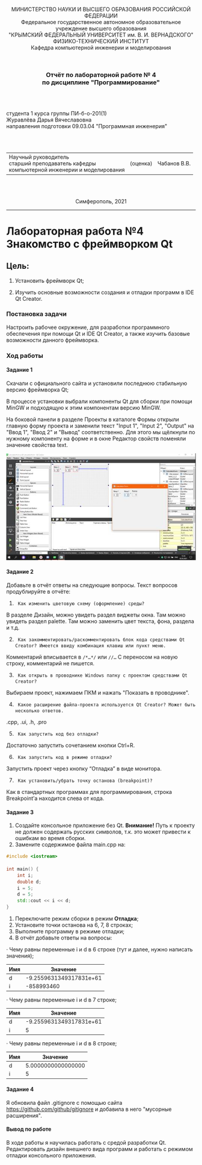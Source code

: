 <p align="center">МИНИСТЕРСТВО НАУКИ  И ВЫСШЕГО ОБРАЗОВАНИЯ РОССИЙСКОЙ ФЕДЕРАЦИИ<br>
Федеральное государственное автономное образовательное учреждение высшего образования<br>
"КРЫМСКИЙ ФЕДЕРАЛЬНЫЙ УНИВЕРСИТЕТ им. В. И. ВЕРНАДСКОГО"<br>
ФИЗИКО-ТЕХНИЧЕСКИЙ ИНСТИТУТ<br>
Кафедра компьютерной инженерии и моделирования</p>
<br>

<h3 align="center">Отчёт по лабораторной работе № 4<br> по дисциплине "Программирование"</h3>
<br><br>

<p>студента 1 курса группы ПИ-б-о-201(1)<br>
Журавлёва Дарья Вячеславовна<br>
направления подготовки 09.03.04 "Программная инженерия"</p>

<br><br>

<table>
<tr><td>Научный руководитель<br> старший преподаватель кафедры<br> компьютерной инженерии и моделирования</td>
<td>(оценка)</td>
<td>Чабанов В.В.</td>
</tr>
</table>
<br><br>

<p align="center">Симферополь, 2021</p>
<hr>



# Лабораторная работа №4 Знакомство с фреймворком Qt

## **Цель:**

1. Установить фреймворк Qt;

2. Изучить основные возможности создания и отладки программ в IDE Qt Creator.

### **Постановка задачи**

Настроить рабочее окружение, для разработки программного обеспечения при помощи Qt и IDE Qt Creator, а также изучить базовые возможности данного фреймворка.

### **Ход работы**

#### **Задание 1**

Скачали с официального сайта и установили последнюю стабильную версию фреймворка Qt;

В процессе установки выбрали компоненты Qt для сборки при помощи MinGW и подходящую к этим компонентам версию MinGW.

На боковой панели в разделе Проекты в каталоге Формы открыли главную форму проекта и заменили текст "Input 1", "Input 2", "Output" на "Ввод 1", "Ввод 2" и "Вывод" соответственно. Для этого мы щёлкнули по нужному компоненту на форме и в окне Редактор свойств поменяли значение свойства text.

![img](clip_image002.jpg)

 

#### Задание 2

Добавьте в отчёт ответы на следующие вопросы. Текст вопросов продублируйте в отчёте:

1.      Как изменить цветовую схему (оформление) среды?

В разделе Дизайн, можно увидеть раздел виджеты окна. Там можно увидеть раздел palette. Там можно заменить цвет текста, фона, раздела и т.д.

 

2.      Как закомментировать/раскомментировать блок кода средствами Qt Creator? Имеется ввиду комбинация клавиш или пункт меню.

Комментарий вписывается в `/*…*/` или `//…` С переносом на новую строку, комментарий не пишется.

 

3.      Как открыть в проводнике Windows папку с проектом средствами Qt Creator?

 Выбираем проект, нажимаем ПКМ и нажать "Показать в проводнике".

 

4.      Какое расширение файла-проекта используется Qt Creator? Может быть несколько ответов.

.cpp, .ui, .h, .pro
 
 

5.      Как запустить код без отладки?

Достаточно запустить сочетанием кнопки Ctrl+R.

 

6.      Как запустить код в режиме отладки?

Запустить проект через кнопку “Отладка” в виде монитора.

 

7.      Как установить/убрать точку останова (breakpoint)?

Как в стандартных программах для программирования, строка Breakpoint’а находится слева от кода.

 

#### Задание 3

1. Создайте консольное приложение без Qt.
   **Внимание!** Путь к проекту не должен содержать русских символов, т.к. это может привести к ошибкам во время сборки.
2. Замените содержимое файла main.cpp на:

```c++
#include <iostream>
 
int main() {
    int i;
    double d;
    i = 5;
    d = 5;
    std::cout << i << d;
}
```

1. Переключите режим сборки в режим **Отладка**;
2. Установите точки останова на 6, 7, 8 строках;
3. Выполните программу в режиме отладки;
4. В отчёт добавьте ответы на вопросы:

·        Чему равны переменные i и d в 6 строке (тут и далее, нужно написать значения);

| **Имя** | **Значение**            |
| ------- | ----------------------- |
| d       | -9.2559631349317831e+61 |
| i       | -858993460              |

·        Чему равны переменные i и d в 7 строке;

| **Имя** | **Значение**            |
| ------- | ----------------------- |
| d       | -9.2559631349317831e+61 |
| i       | 5                       |

·        Чему равны переменные i и d в 8 строке;

| **Имя** | **Значение**       |
| ------- | ------------------ |
| d       | 5.0000000000000000 |
| i       | 5                  |

#### Задание 4

Я обновила файл .gitignore с помощью сайта https://github.com/github/gitignore и добавила в него "мусорные расширения".

#### **Вывод по работе**

В ходе работы я научилась работать с средой разработки Qt. Редактировать дизайн внешнего вида программ и работать с режимом отладки консольного приложения.